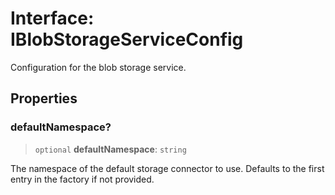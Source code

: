 # Interface: IBlobStorageServiceConfig

Configuration for the blob storage service.

## Properties

### defaultNamespace?

> `optional` **defaultNamespace**: `string`

The namespace of the default storage connector to use.
Defaults to the first entry in the factory if not provided.
